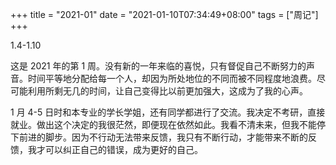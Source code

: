 +++
title = "2021-01"
date = "2021-01-10T07:34:49+08:00"
tags = ["周记"]
+++

1.4-1.10

这是 2021 年的第 1 周。没有新的一年来临的喜悦，只有督促自己不断努力的声音。时间平等地分配给每一个人，却因为所处地位的不同而被不同程度地浪费。尽可能利用所剩无几的时间，让自己变得比以前更加强大，这成为了我的心声。

1 月 4-5 日时和本专业的学长学姐，还有同学都进行了交流。我决定不考研，直接就业。做出这个决定的我很茫然，即便现在依然如此。我看不清未来，但我不能停下前进的脚步。因为不行动无法带来反馈，我只有不断行动，才能带来不断的反馈，我才可以纠正自己的错误，成为更好的自己。
